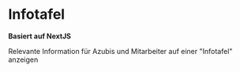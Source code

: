 # Infotafel

**Basiert auf NextJS** 

Relevante Information für Azubis und Mitarbeiter auf einer "Infotafel" anzeigen

